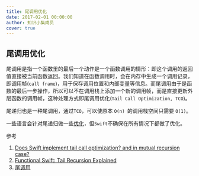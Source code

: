 ```yaml
---
title: 尾调用优化
date: 2017-02-01 00:00:00
author: 知识小集成员
cover: true
---
```


尾调用优化
----------

尾调用是指一个函数里的最后一个动作是一个函数调用的情形：即这个调用的返回值直接被当前函数返回。我们知道在函数调用时，会在内存中生成一个调用记录，即调用帧(`call frame`)，用于保存调用位置和内部变量等信息。而尾调用由于是函数的最后一步操作，所以可以不在调用栈上添加一个新的调用帧，而是直接更新外层函数的调用帧，这种处理方式即尾调用优化(`Tail Call Optimization, TCO`)。

尾递归也是一种尾调用，通过`TCO`，可以使原本 `O(n) `的调用栈空间只需要 `O(1)`。

一些语言会针对尾递归做一些[优化](http://www.ruanyifeng.com/blog/2015/04/tail-call.html)，但`Swift`不确保在所有情况下都做了优化。

参考

1. [Does Swift implement tail call optimization? and in mutual recursion case?](http://stackoverflow.com/questions/24023580/does-swift-implement-tail-call-optimization-and-in-mutual-recursion-case)
2. [Functional Swift: Tail Recursion Explained](https://www.natashatherobot.com/functional-swift-tail-recursion/)
3. [尾调用](https://zh.wikipedia.org/wiki/%E5%B0%BE%E8%B0%83%E7%94%A8)